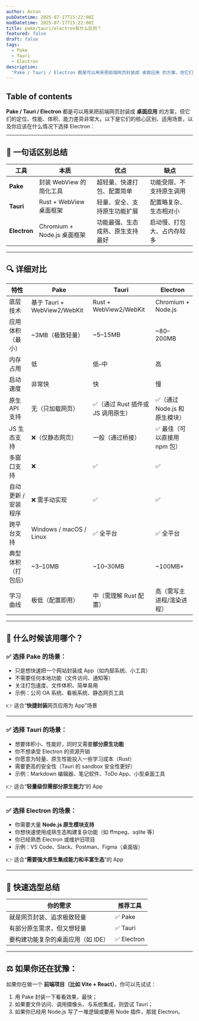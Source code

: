 ```yaml
---
author: Axton
pubDatetime: 2025-07-17T15:22:00Z
modDatetime: 2025-07-17T15:22:00Z
title: pake/tauri/electron有什么区别？
featured: false
draft: false
tags:
  - Pake
  - Tauri
  - Electron
description:
  "Pake / Tauri / Electron 都是可以用来把前端网页封装成 桌面应用 的方案，但它们的定位、性能、体积、能力差异非常大。"
---
```


## Table of contents

**Pake / Tauri / Electron** 都是可以用来把前端网页封装成 **桌面应用** 的方案，但它们的定位、性能、体积、能力差异非常大。以下是它们的核心区别、适用场景，以及你应该在什么情况下选择 Electron：

---

## 🧩 一句话区别总结

| 工具           | 本质                      | 优点               | 缺点            |
| ------------ | ----------------------- | ---------------- | ------------- |
| **Pake**     | 封装 WebView 的简化工具        | 超轻量、快速打包、配置简单    | 功能受限、不支持原生调用  |
| **Tauri**    | Rust + WebView 桌面框架     | 轻量、安全、支持原生功能扩展   | 配置略复杂、生态相对小   |
| **Electron** | Chromium + Node.js 桌面框架 | 功能最强、生态成熟、原生支持最好 | 启动慢、打包大、占内存较多 |

---

## 🔍 详细对比

| 特性          | **Pake**                   | **Tauri**              | **Electron**        |
| ----------- | -------------------------- | ---------------------- | ------------------- |
| 底层技术        | 基于 Tauri + WebView2/WebKit | Rust + WebView2/WebKit | Chromium + Node.js  |
| 应用体积（最小）    | \~3MB（极致轻量）                | \~5–15MB               | \~80–200MB          |
| 内存占用        | 低                          | 低–中                    | 高                   |
| 启动速度        | 非常快                        | 快                      | 慢                   |
| 原生 API 支持   | 无（只加载网页）                   | ✅（通过 Rust 插件或 JS 调用原生） | ✅（通过 Node.js 和原生模块） |
| JS 生态支持     | ❌（仅静态网页）                   | 一般（通过桥接）               | ✅ 最佳（可以直接用 npm 包）   |
| 多窗口支持       | ❌                          | ✅                      | ✅                   |
| 自动更新 / 安装程序 | ❌ 需手动实现                    | ✅                      | ✅                   |
| 跨平台支持       | Windows / macOS / Linux    | ✅ 全平台                  | ✅ 全平台               |
| 典型体积（打包后）   | \~3–10MB                   | \~10–30MB              | \~100MB+            |
| 学习曲线        | 极低（配置即用）                   | 中（需理解 Rust 配置）         | 高（需写主进程/渲染进程）       |

---

## 🧭 什么时候该用哪个？

### ✅ 选择 **Pake** 的场景：

* 只是想快速把一个网站封装成 App（如内部系统、小工具）
* 不需要任何本地功能（文件访问、通知等）
* 关注打包速度、文件体积、简单易用
* 示例：公司 OA 系统、看板系统、静态网页工具

👉 适合“**快捷封装**网页应用为 App”场景

---

### ✅ 选择 **Tauri** 的场景：

* 想要体积小、性能好，同时又需要**部分原生功能**
* 你不想承受 Electron 的资源开销
* 你愿意为轻量、原生性能投入一些学习成本（Rust）
* 需要更高的安全性（Tauri 的 sandbox 安全性更好）
* 示例：Markdown 编辑器、笔记软件、ToDo App、小型桌面工具

👉 适合“**轻量级但需部分原生能力**”的 App

---

### ✅ 选择 **Electron** 的场景：

* 你需要大量 **Node.js 原生模块支持**
* 你想快速使用成熟生态构建复杂功能（如 ffmpeg、sqlite 等）
* 你已经熟悉 Electron 或维护旧项目
* 示例：VS Code、Slack、Postman、Figma（桌面版）

👉 适合“**需要强大原生集成能力和丰富生态**”的 App

---

## 🚀 快速选型总结

| 你的需求                | 推荐工具       |
| ------------------- | ---------- |
| 就是网页封装、追求极致轻量       | ✅ Pake     |
| 有部分原生需求，但又想轻量       | ✅ Tauri    |
| 要构建功能复杂的桌面应用（如 IDE） | ✅ Electron |

---

## ⚖️ 如果你还在犹豫：

如果你在做一个 **前端项目（比如 Vite + React）**，你可以先试试：

1. 用 Pake 封装一下看看效果，最快；
2. 如果要文件访问、调用摄像头、与系统集成，则尝试 Tauri；
3. 如果你已经用 Node.js 写了一堆逻辑或要用 Node 插件，那就 Electron。
